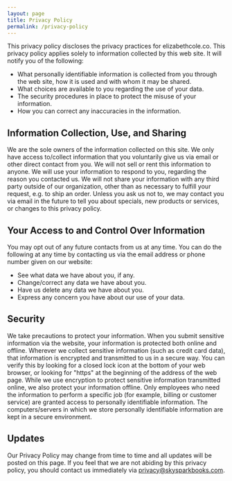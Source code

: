```yaml
---
layout: page
title: Privacy Policy
permalink: /privacy-policy
---
```

This privacy policy discloses the privacy practices for elizabethcole.co. This privacy policy applies solely to information collected by this web site. It will notify you of the following:	

* What personally identifiable information is collected from you through the web site, how it is used and with whom it may be shared. 
* What choices are available to you regarding the use of your data. 
* The security procedures in place to protect the misuse of your information. 
* How you can correct any inaccuracies in the information. 	

## Information Collection, Use, and Sharing 

We are the sole owners of the information collected on this site. We only have access to/collect information that you voluntarily give us via email or other direct contact from you. We will not sell or rent this information to anyone.
We will use your information to respond to you, regarding the reason you contacted us. We will not share your information with any third party outside of our organization, other than as necessary to fulfill your request, e.g. to ship an order.
Unless you ask us not to, we may contact you via email in the future to tell you about specials, new products or services, or changes to this privacy policy.

## Your Access to and Control Over Information 

You may opt out of any future contacts from us at any time. You can do the following at any time by contacting us via the email address or phone number given on our website:

* See what data we have about you, if any.
* Change/correct any data we have about you.
* Have us delete any data we have about you.
* Express any concern you have about our use of your data.

## Security 

We take precautions to protect your information. When you submit sensitive information via the website, your information is protected both online and offline.
Wherever we collect sensitive information (such as credit card data), that information is encrypted and transmitted to us in a secure way. You can verify this by looking for a closed lock icon at the bottom of your web browser, or looking for "https" at the beginning of the address of the web page.
While we use encryption to protect sensitive information transmitted online, we also protect your information offline. Only employees who need the information to perform a specific job (for example, billing or customer service) are granted access to personally identifiable information. The computers/servers in which we store personally identifiable information are kept in a secure environment.

## Updates

Our Privacy Policy may change from time to time and all updates will be posted on this page.
If you feel that we are not abiding by this privacy policy, you should contact us immediately via privacy@skysparkbooks.com.

